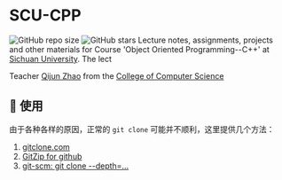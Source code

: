 # SCU-CPP
![GitHub repo size](https://github.com/Kimokcheon/SCU-CPP)  ![GitHub stars](https://github.com/Kimokcheon/SCU-CPP?color=yellow)
Lecture notes, assignments, projects and other materials for Course 'Object Oriented Programming--C++'  at [Sichuan University](https://www.scu.edu.cn/). The lect

Teacher [Qijun Zhao](http://www.scubrl.org/qjzhao) from the [College of Computer Science](https://cs.scu.edu.cn/)

## :gift: 使用
由于各种各样的原因，正常的 `git clone` 可能并不顺利，这里提供几个方法：
1. [gitclone.com](https://gitclone.com/)
2. [GitZip for github](https://chrome.google.com/webstore/detail/gitzip-for-github/ffabmkklhbepgcgfonabamgnfafbdlkn?hl=zh-CN)
3. [git-scm: git clone --depth=...](https://git-scm.com/docs/git-clone)